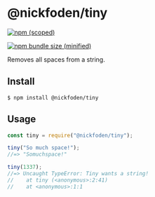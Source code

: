 # @nickfoden/tiny

[![npm (scoped)](https://img.shields.io/npm/v/@nickfoden/tiny.svg)](https://www.npmjs.com/package/@nickfoden/tiny)

[![npm bundle size (minified)](https://img.shields.io/bundlephobia/min/@nickfoden/tiny.svg)](https://www.npmjs.com/package/@nickfoden/tiny)

Removes all spaces from a string.

## Install

```
$ npm install @nickfoden/tiny
```

## Usage

```js
const tiny = require("@nickfoden/tiny");

tiny("So much space!");
//=> "Somuchspace!"

tiny(1337);
//=> Uncaught TypeError: Tiny wants a string!
//    at tiny (<anonymous>:2:41)
//    at <anonymous>:1:1
```
